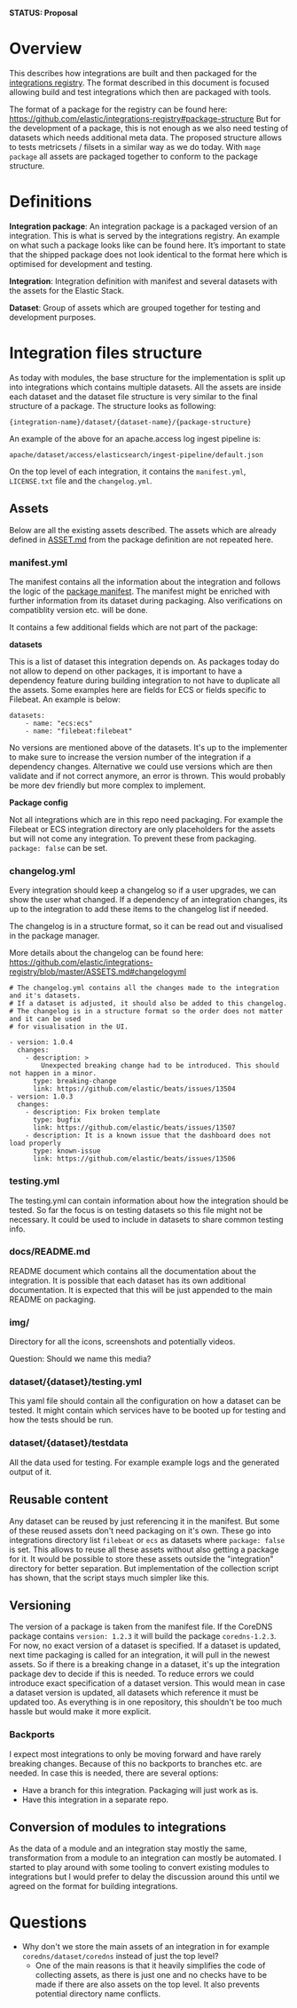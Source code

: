 **STATUS: Proposal**

# Overview

This describes how integrations are built and then packaged for the [integrations registry](https://github.com/elastic/integrations-registry). The format described in this document is focused allowing build and test integrations which then are packaged with tools. 

The format of a package for the registry can be found here: https://github.com/elastic/integrations-registry#package-structure But for the development of a package, this is not enough as we also need testing of datasets which needs additional meta data. The proposed structure allows to tests metricsets / filsets in a similar way as we do today. With `mage package` all assets are packaged together to conform to the package structure.

# Definitions

**Integration package**: An integration package is a packaged version of an integration. This is what is served by the integrations registry. An example on what such a package looks like can be found here. It’s important to state that the shipped package does not look identical to the format here which is optimised for development and testing.

**Integration**: Integration definition with manifest and several datasets with the assets for the Elastic Stack.

**Dataset**: Group of assets which are grouped together for testing and development purposes.


# Integration files structure

As today with modules, the base structure for the implementation is split up into integrations which contains multiple datasets. All the assets are inside each dataset and the dataset file structure is very similar to the final structure of a package. The structure looks as following:

```
{integration-name}/dataset/{dataset-name}/{package-structure}
```

An example of the above for an apache.access log ingest pipeline is:

```
apache/dataset/access/elasticsearch/ingest-pipeline/default.json
```

On the top level of each integration, it contains the `manifest.yml`, `LICENSE.txt` file and the `changelog.yml`.

## Assets

Below are all the existing assets described. The assets which are already defined in [ASSET.md](https://github.com/elastic/integrations-registry/blob/master/ASSETS.md) from the package definition are not repeated here.

### manifest.yml

The manifest contains all the information about the integration and follows the logic of the [package manifest](https://github.com/elastic/integrations-registry/blob/master/ASSETS.md#general-assets). The manifest might be enriched with further information from its dataset during packaging. Also verifications on compatiblity version etc. will be done.

It contains a few additional fields which are not part of the package:

**datasets**

This is a list of dataset this integration depends on. As packages today do not allow to depend on other packages, it is important to have a dependency feature during building integration to not have to duplicate all the assets. Some examples here are fields for ECS or fields specific to Filebeat. An example is below:

```
datasets:
    - name: "ecs:ecs"
    - name: "filebeat:filebeat"
```

No versions are mentioned above of the datasets. It's up to the implementer to make sure to increase the version number of the integration if a dependency changes. Alternative we could use versions which are then validate and if not correct anymore, an error is thrown. This would probably be more dev friendly but more complex to implement.

**Package config**

Not all integrations which are in this repo need packaging. For example the Filebeat or ECS integration directory are only placeholders for the assets but will not come any integration. To prevent these from packaging. `package: false` can be set.

### changelog.yml

Every integration should keep a changelog so if a user upgrades, we can show the user what changed. If a dependency of an integration changes, its up to the integration to add these items to the changelog list if needed.

The changelog is in a structure format, so it can be read out and visualised in the package manager.

More details about the changelog can be found here: https://github.com/elastic/integrations-registry/blob/master/ASSETS.md#changelogyml

```
# The changelog.yml contains all the changes made to the integration and it's datasets.
# If a dataset is adjusted, it should also be added to this changelog.
# The changelog is in a structure format so the order does not matter and it can be used
# for visualisation in the UI.

- version: 1.0.4
  changes:
    - description: >
        Unexpected breaking change had to be introduced. This should not happen in a minor.
      type: breaking-change
      link: https://github.com/elastic/beats/issues/13504
- version: 1.0.3
  changes:
    - description: Fix broken template
      type: bugfix
      link: https://github.com/elastic/beats/issues/13507
    - description: It is a known issue that the dashboard does not load properly
      type: known-issue
      link: https://github.com/elastic/beats/issues/13506
```

### testing.yml

The testing.yml can contain information about how the integration should be tested. So far the focus is on testing datasets so this file might not be necessary. It could be used to include in datasets to share common testing info.

### docs/README.md

README document which contains all the documentation about the integration. It is possible that each dataset has its own additional documentation. It is expected that this will be just appended to the main README on packaging.

### img/

Directory for all the icons, screenshots and potentially videos. 

Question: Should we name this media?

### dataset/{dataset}/testing.yml

This yaml file should contain all the configuration on how a dataset can be tested. It might contain which services have to be booted up for testing and how the tests should be run.

### dataset/{dataset}/testdata

All the data used for testing. For example example logs and the generated output of it.

## Reusable content

Any dataset can be reused by just referencing it in the manifest. But some of these reused assets don't need packaging on it's own. These go into integrations directory list `filebeat` or `ecs` as datasets where `package: false` is set. This allows to reuse all these assets without also getting a package for it. It would be possible to store these assets outside the "integration" directory for better separation. But implementation of the collection script has shown, that the script stays much simpler like this.


## Versioning

The version of a package is taken from the manifest file. If the CoreDNS package contains `version: 1.2.3` it will build the package `coredns-1.2.3`. For now, no exact version of a dataset is specified. If a dataset is updated, next time packaging is called for an integration, it will pull in the newest assets. So if there is a breaking change in a dataset, it's up the integration package dev to decide if this is needed. To reduce errors we could introduce exact specification of a dataset version. This would mean in case a dataset version is updated, all datasets which reference it must be updated too. As everything is in one repository, this shouldn't be too much hassle but would make it more explicit.

### Backports

I expect most integrations to only be moving forward and have rarely breaking changes. Because of this no backports to branches etc. are needed. In case this is needed, there are several options:

* Have a branch for this integration. Packaging will just work as is.
* Have this integration in a separate repo.


## Conversion of modules to integrations

As the data of a module and an integration stay mostly the same, transformation from a module to an integration can mostly be automated. I started to play around with some tooling to convert existing modules to integrations but I would prefer to delay the discussion around this until we agreed on the format for building integrations.

# Questions

* Why don't we store the main assets of an integration in for example `coredns/dataset/coredns` instead of just the top level? 
  * One of the main reasons is that it heavily simplifies the code of collecting assets, as there is just one and no checks have to be made if there are also assets on the top level. It also prevents potential directory name conflicts.
  
